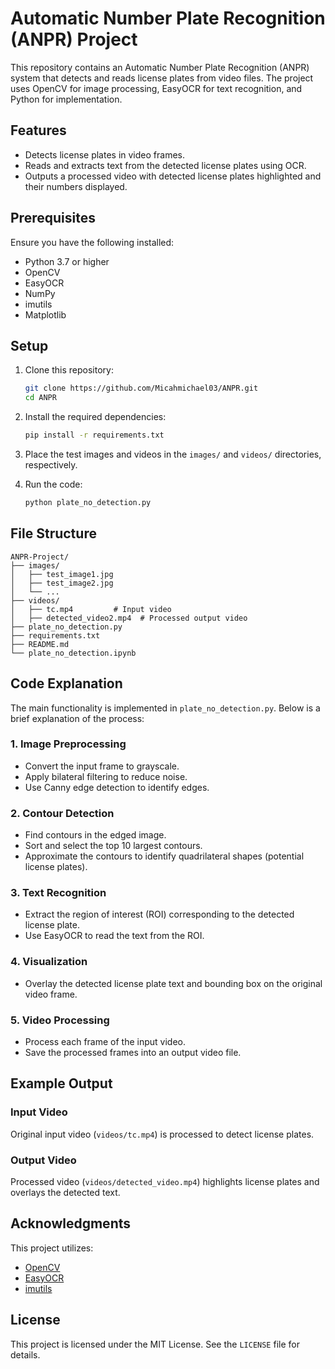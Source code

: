 # Automatic Number Plate Recognition (ANPR) Project

This repository contains an Automatic Number Plate Recognition (ANPR) system that detects and reads license plates from video files. The project uses OpenCV for image processing, EasyOCR for text recognition, and Python for implementation.

## Features
- Detects license plates in video frames.
- Reads and extracts text from the detected license plates using OCR.
- Outputs a processed video with detected license plates highlighted and their numbers displayed.

## Prerequisites

Ensure you have the following installed:
- Python 3.7 or higher
- OpenCV
- EasyOCR
- NumPy
- imutils
- Matplotlib

## Setup

1. Clone this repository:
   ```bash
   git clone https://github.com/Micahmichael03/ANPR.git
   cd ANPR
   ```

2. Install the required dependencies:
   ```bash
   pip install -r requirements.txt
   ```

3. Place the test images and videos in the `images/` and `videos/` directories, respectively.

4. Run the code:
   ```bash
   python plate_no_detection.py
   ```

## File Structure
```
ANPR-Project/
├── images/
│   ├── test_image1.jpg
│   ├── test_image2.jpg
│   └── ...
├── videos/
│   ├── tc.mp4         # Input video
│   ├── detected_video2.mp4  # Processed output video
├── plate_no_detection.py
├── requirements.txt
├── README.md
└── plate_no_detection.ipynb
```

## Code Explanation

The main functionality is implemented in `plate_no_detection.py`. Below is a brief explanation of the process:

### 1. **Image Preprocessing**
- Convert the input frame to grayscale.
- Apply bilateral filtering to reduce noise.
- Use Canny edge detection to identify edges.

### 2. **Contour Detection**
- Find contours in the edged image.
- Sort and select the top 10 largest contours.
- Approximate the contours to identify quadrilateral shapes (potential license plates).

### 3. **Text Recognition**
- Extract the region of interest (ROI) corresponding to the detected license plate.
- Use EasyOCR to read the text from the ROI.

### 4. **Visualization**
- Overlay the detected license plate text and bounding box on the original video frame.

### 5. **Video Processing**
- Process each frame of the input video.
- Save the processed frames into an output video file.

## Example Output

### Input Video
Original input video (`videos/tc.mp4`) is processed to detect license plates.

### Output Video
Processed video (`videos/detected_video.mp4`) highlights license plates and overlays the detected text.

## Acknowledgments
This project utilizes:
- [OpenCV](https://opencv.org/)
- [EasyOCR](https://github.com/JaidedAI/EasyOCR)
- [imutils](https://github.com/jrosebr1/imutils)

## License
This project is licensed under the MIT License. See the `LICENSE` file for details.
